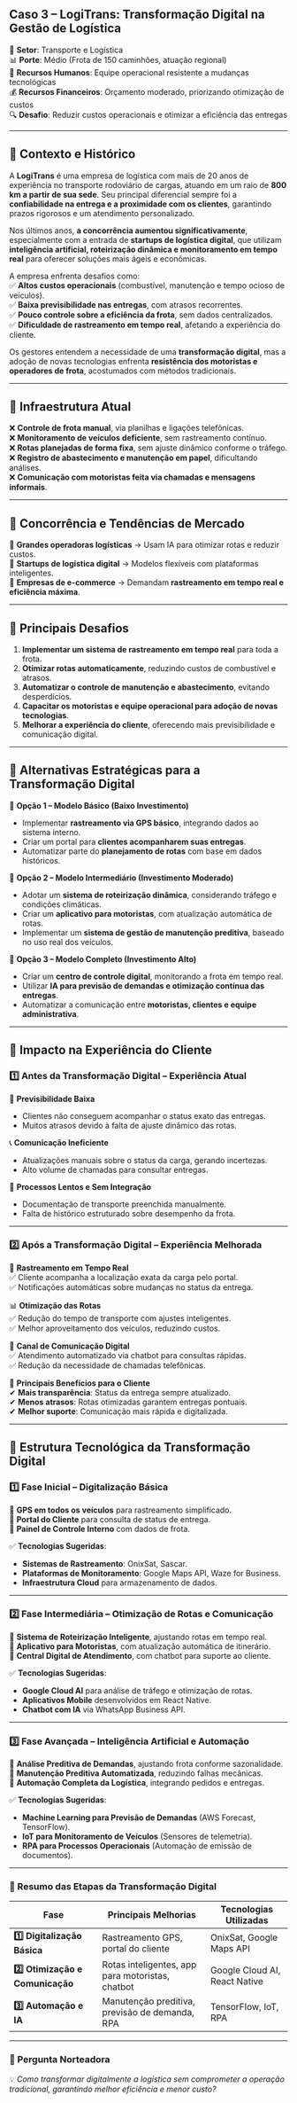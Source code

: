 ## **Caso 3 – LogiTrans: Transformação Digital na Gestão de Logística**  
📍 **Setor**: Transporte e Logística  
📊 **Porte**: Médio (Frota de 150 caminhões, atuação regional)  
👥 **Recursos Humanos**: Equipe operacional resistente a mudanças tecnológicas  
💰 **Recursos Financeiros**: Orçamento moderado, priorizando otimização de custos  
🔍 **Desafio**: Reduzir custos operacionais e otimizar a eficiência das entregas  

---

## **📌 Contexto e Histórico**  
A **LogiTrans** é uma empresa de logística com mais de 20 anos de experiência no transporte rodoviário de cargas, atuando em um raio de **800 km a partir de sua sede**. Seu principal diferencial sempre foi a **confiabilidade na entrega e a proximidade com os clientes**, garantindo prazos rigorosos e um atendimento personalizado.  

Nos últimos anos, **a concorrência aumentou significativamente**, especialmente com a entrada de **startups de logística digital**, que utilizam **inteligência artificial, roteirização dinâmica e monitoramento em tempo real** para oferecer soluções mais ágeis e econômicas.  

A empresa enfrenta desafios como:  
✅ **Altos custos operacionais** (combustível, manutenção e tempo ocioso de veículos).  
✅ **Baixa previsibilidade nas entregas**, com atrasos recorrentes.  
✅ **Pouco controle sobre a eficiência da frota**, sem dados centralizados.  
✅ **Dificuldade de rastreamento em tempo real**, afetando a experiência do cliente.  

Os gestores entendem a necessidade de uma **transformação digital**, mas a adoção de novas tecnologias enfrenta **resistência dos motoristas e operadores de frota**, acostumados com métodos tradicionais.  

---

## **📌 Infraestrutura Atual**  
❌ **Controle de frota manual**, via planilhas e ligações telefônicas.  
❌ **Monitoramento de veículos deficiente**, sem rastreamento contínuo.  
❌ **Rotas planejadas de forma fixa**, sem ajuste dinâmico conforme o tráfego.  
❌ **Registro de abastecimento e manutenção em papel**, dificultando análises.  
❌ **Comunicação com motoristas feita via chamadas e mensagens informais**.  

---

## **📌 Concorrência e Tendências de Mercado**  
📌 **Grandes operadoras logísticas** → Usam IA para otimizar rotas e reduzir custos.  
📌 **Startups de logística digital** → Modelos flexíveis com plataformas inteligentes.  
📌 **Empresas de e-commerce** → Demandam **rastreamento em tempo real e eficiência máxima**.  

---

## **📌 Principais Desafios**  
1. **Implementar um sistema de rastreamento em tempo real** para toda a frota.  
2. **Otimizar rotas automaticamente**, reduzindo custos de combustível e atrasos.  
3. **Automatizar o controle de manutenção e abastecimento**, evitando desperdícios.  
4. **Capacitar os motoristas e equipe operacional para adoção de novas tecnologias**.  
5. **Melhorar a experiência do cliente**, oferecendo mais previsibilidade e comunicação digital.  

---

## **📌 Alternativas Estratégicas para a Transformação Digital**  

🔹 **Opção 1 – Modelo Básico (Baixo Investimento)**  
- Implementar **rastreamento via GPS básico**, integrando dados ao sistema interno.  
- Criar um portal para **clientes acompanharem suas entregas**.  
- Automatizar parte do **planejamento de rotas** com base em dados históricos.  

🔹 **Opção 2 – Modelo Intermediário (Investimento Moderado)**  
- Adotar um **sistema de roteirização dinâmica**, considerando tráfego e condições climáticas.  
- Criar um **aplicativo para motoristas**, com atualização automática de rotas.  
- Implementar um **sistema de gestão de manutenção preditiva**, baseado no uso real dos veículos.  

🔹 **Opção 3 – Modelo Completo (Investimento Alto)**  
- Criar um **centro de controle digital**, monitorando a frota em tempo real.  
- Utilizar **IA para previsão de demandas e otimização contínua das entregas**.  
- Automatizar a comunicação entre **motoristas, clientes e equipe administrativa**.  

---

## **📌 Impacto na Experiência do Cliente**  

### **1️⃣ Antes da Transformação Digital – Experiência Atual**  
🚚 **Previsibilidade Baixa**  
- Clientes não conseguem acompanhar o status exato das entregas.  
- Muitos atrasos devido à falta de ajuste dinâmico das rotas.  

📞 **Comunicação Ineficiente**  
- Atualizações manuais sobre o status da carga, gerando incertezas.  
- Alto volume de chamadas para consultar entregas.  

📄 **Processos Lentos e Sem Integração**  
- Documentação de transporte preenchida manualmente.  
- Falta de histórico estruturado sobre desempenho da frota.  

---

### **2️⃣ Após a Transformação Digital – Experiência Melhorada**  
📍 **Rastreamento em Tempo Real**  
✅ Cliente acompanha a localização exata da carga pelo portal.  
✅ Notificações automáticas sobre mudanças no status da entrega.  

📊 **Otimização das Rotas**  
✅ Redução do tempo de transporte com ajustes inteligentes.  
✅ Melhor aproveitamento dos veículos, reduzindo custos.  

📲 **Canal de Comunicação Digital**  
✅ Atendimento automatizado via chatbot para consultas rápidas.  
✅ Redução da necessidade de chamadas telefônicas.  

🎯 **Principais Benefícios para o Cliente**  
✔ **Mais transparência**: Status da entrega sempre atualizado.  
✔ **Menos atrasos**: Rotas otimizadas garantem entregas pontuais.  
✔ **Melhor suporte**: Comunicação mais rápida e digitalizada.  

---

## **📌 Estrutura Tecnológica da Transformação Digital**  

### **1️⃣ Fase Inicial – Digitalização Básica**  
🔹 **GPS em todos os veículos** para rastreamento simplificado.  
🔹 **Portal do Cliente** para consulta de status de entrega.  
🔹 **Painel de Controle Interno** com dados de frota.  

✅ **Tecnologias Sugeridas**:  
- **Sistemas de Rastreamento**: OnixSat, Sascar.  
- **Plataformas de Monitoramento**: Google Maps API, Waze for Business.  
- **Infraestrutura Cloud** para armazenamento de dados.  

---

### **2️⃣ Fase Intermediária – Otimização de Rotas e Comunicação**  
🔹 **Sistema de Roteirização Inteligente**, ajustando rotas em tempo real.  
🔹 **Aplicativo para Motoristas**, com atualização automática de itinerário.  
🔹 **Central Digital de Atendimento**, com chatbot para suporte ao cliente.  

✅ **Tecnologias Sugeridas**:  
- **Google Cloud AI** para análise de tráfego e otimização de rotas.  
- **Aplicativos Mobile** desenvolvidos em React Native.  
- **Chatbot com IA** via WhatsApp Business API.  

---

### **3️⃣ Fase Avançada – Inteligência Artificial e Automação**  
🔹 **Análise Preditiva de Demandas**, ajustando frota conforme sazonalidade.  
🔹 **Manutenção Preditiva Automatizada**, reduzindo falhas mecânicas.  
🔹 **Automação Completa da Logística**, integrando pedidos e entregas.  

✅ **Tecnologias Sugeridas**:  
- **Machine Learning para Previsão de Demandas** (AWS Forecast, TensorFlow).  
- **IoT para Monitoramento de Veículos** (Sensores de telemetria).  
- **RPA para Processos Operacionais** (Automação de emissão de documentos).  

---

### **📌 Resumo das Etapas da Transformação Digital**  
| **Fase**  | **Principais Melhorias**  | **Tecnologias Utilizadas**  |
|-----------|------------------------|----------------------|
| **1️⃣ Digitalização Básica**  | Rastreamento GPS, portal do cliente  | OnixSat, Google Maps API |
| **2️⃣ Otimização e Comunicação**  | Rotas inteligentes, app para motoristas, chatbot  | Google Cloud AI, React Native |
| **3️⃣ Automação e IA**  | Manutenção preditiva, previsão de demanda, RPA  | TensorFlow, IoT, RPA |

---

### **📌 Pergunta Norteadora**  
💡 *Como transformar digitalmente a logística sem comprometer a operação tradicional, garantindo melhor eficiência e menor custo?*  
